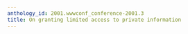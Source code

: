 ```yaml
---
anthology_id: 2001.wwwconf_conference-2001.3
title: On granting limited access to private information
---
```

